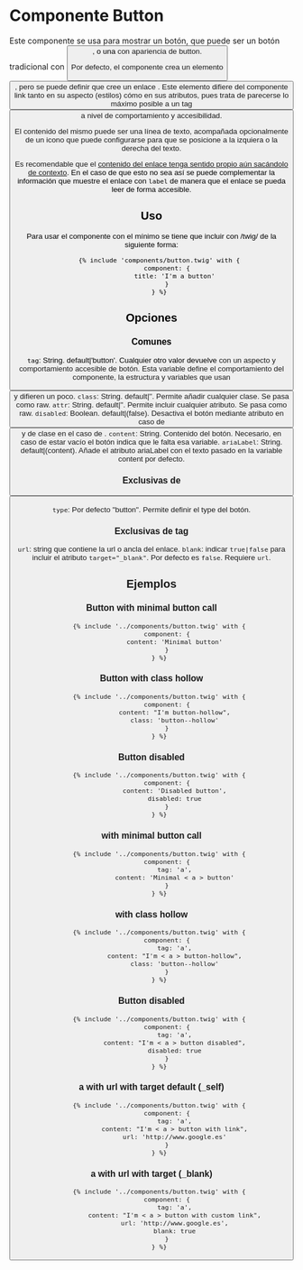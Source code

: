 # Componente Button
Este componente se usa para mostrar un botón, que puede ser un botón tradicional con <button>, o una <a> con apariencia de button.

Por defecto, el componente crea un elemento <button>, pero se puede definir que cree un enlace <a>. Este elemento <a> difiere del componente link tanto en su aspecto (estilos) cómo en sus atributos, pues trata de parecerse lo máximo posible a un tag <button> a nivel de comportamiento y accesibilidad.

El contenido del mismo puede ser una línea de texto, acompañada opcionalmente de un icono que puede configurarse para que se posicione a la izquiera o la derecha del texto.

Es recomendable que el [contenido del enlace tenga sentido propio aún sacándolo de contexto](https://www.un.org/en/webaccessibility/navigation.shtml#Links). En el caso de que esto no sea así se puede complementar la información que muestre el enlace con `label` de manera que el enlace se pueda leer de forma accesible.

## Uso
Para usar el componente con el mínimo se tiene que incluir con /twig/ de la siguiente forma:
```
    {% include 'components/button.twig' with {
        component: {
            title: 'I'm a button'
        }
    } %}
```

## Opciones
### Comunes
`tag`: String. default|'button'. Cualquier otro valor devuelve <a> con un aspecto y comportamiento accesible de botón. Esta variable define el comportamiento del componente, la estructura y variables que usan <button> y <a> difieren un poco.
`class`: String. default|''. Permite añadir cualquier clase. Se pasa como raw.
`attr`: String. default|''. Permite incluir cualquier atributo. Se pasa como raw.
`disabled`: Boolean. default|(false). Desactiva el botón mediante atributo en caso de <button> y de clase en el caso de <a>.
`content`: String. Contenido del botón. Necesario, en caso de estar vacío el botón indica que le falta esa variable. 
`ariaLabel`: String. default|(content). Añade el atributo ariaLabel con el texto pasado en la variable content por defecto.

### Exclusivas de <button>
`type`: Por defecto "button". Permite definir el type del botón.

### Exclusivas de tag <a>
`url`: string que contiene la url o ancla del enlace.
`blank`: indicar `true|false` para incluir el atributo `target="_blank"`. Por defecto es `false`. Requiere `url`.

## Ejemplos
### Button with minimal button call
```
    {% include '../components/button.twig' with {
        component: {
            content: 'Minimal button'
        }
    } %}
```
### Button with class hollow
```
    {% include '../components/button.twig' with {
        component: {
            content: "I'm button-hollow",
            class: 'button--hollow'
        }
    } %}
```
### Button disabled
```
    {% include '../components/button.twig' with {
        component: {
            content: 'Disabled button',
            disabled: true
        }
    } %}
```
### <a> with minimal button call
```
    {% include '../components/button.twig' with {
        component: {
            tag: 'a',
            content: 'Minimal < a > button'
        }
    } %}
```
### <a> with class hollow
```
    {% include '../components/button.twig' with {
        component: {
            tag: 'a',
            content: "I'm < a > button-hollow",
            class: 'button--hollow'
        }
    } %}
```
### Button disabled
```
    {% include '../components/button.twig' with {
        component: {
            tag: 'a',
            content: "I'm < a > button disabled",
            disabled: true
        }
    } %}
```

### a with url with target default (_self)
```
    {% include '../components/button.twig' with {
        component: {
            tag: 'a',
            content: "I'm < a > button with link",
            url: 'http://www.google.es'
        }
    } %}
```
### a with url with target (_blank)
```
    {% include '../components/button.twig' with {
        component: {
            tag: 'a',
            content: "I'm < a > button with custom link",
            url: 'http://www.google.es',
            blank: true
        }
    } %}
```
